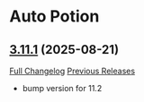 # Auto Potion

## [3.11.1](https://github.com/ollidiemaus/AutoPotion/tree/3.11.1) (2025-08-21)
[Full Changelog](https://github.com/ollidiemaus/AutoPotion/compare/3.11.0...3.11.1) [Previous Releases](https://github.com/ollidiemaus/AutoPotion/releases)

- bump version for 11.2  
